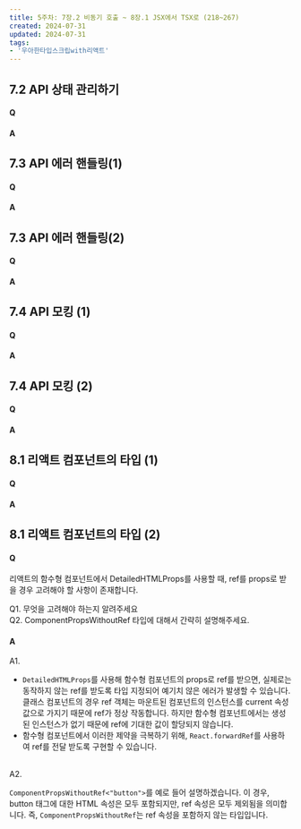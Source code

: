 ```yaml
---
title: 5주차: 7장.2 비동기 호출 ~ 8장.1 JSX에서 TSX로 (218~267)
created: 2024-07-31
updated: 2024-07-31
tags:
- '우아한타입스크립with리액트'
---
```


## 7.2 API 상태 관리하기

#### Q


#### A


## 7.3 API 에러 핸들링(1)

#### Q


#### A

## 7.3 API 에러 핸들링(2)

#### Q


#### A


## 7.4 API 모킹 (1)

#### Q


#### A

## 7.4 API 모킹 (2)

#### Q


#### A


## 8.1 리액트 컴포넌트의 타입 (1)

#### Q


#### A

## 8.1 리액트 컴포넌트의 타입 (2)

#### Q
리액트의 함수형 컴포넌트에서 DetailedHTMLProps를 사용할 때, ref를 props로 받을 경우 고려해야 할 사항이 존재합니다. <br>

Q1. 무엇을 고려해야 하는지 알려주세요 <br>
Q2. ComponentPropsWithoutRef 타입에 대해서 간략히 설명해주세요.

#### A
A1. <br>
- `DetailedHTMLProps`를 사용해 함수형 컴포넌트의 props로 ref를 받으면, 실제로는 동작하지 않는 ref를 받도록 타입 지정되어 예기치 않은 에러가 발생할 수 있습니다. 클래스 컴포넌트의 경우 ref 객체는 마운트된 컴포넌트의 인스턴스를 current 속성값으로 가지기 때문에 ref가 정상 작동합니다. 하지만 함수형 컴포넌트에서는 생성된 인스턴스가 없기 때문에 ref에 기대한 값이 할당되지 않습니다.
- 함수형 컴포넌트에서 이러한 제약을 극복하기 위해, `React.forwardRef`를 사용하여 ref를 전달 받도록 구현할 수 있습니다.
<br>
A2. <br>

`ComponentPropsWithoutRef<"button">`를 예로 들어 설명하겠습니다. 이 경우, button 태그에 대한 HTML 속성은 모두 포함되지만, ref 속성은 모두 제외됨을 의미합니다. 즉, `ComponentPropsWithoutRef`는 ref 속성을 포함하지 않는 타입입니다.
